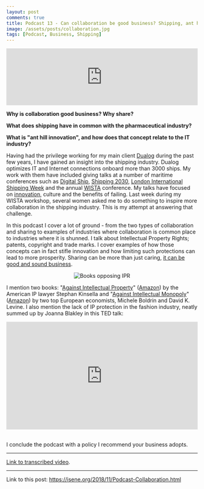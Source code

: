 ```yaml
---
layout: post
comments: true
title: Podcast 13 - Can collaboration be good business? Shipping, ant hills and the crazy fashion industry
image: /assets/posts/collaboration.jpg
tags: [Podcast, Business, Shipping]
---
```

<iframe src="https://anchor.fm/isene/embed/episodes/Episode-13-3920---Can-collaboration-be-good-business-e2h8u8" width="100%" frameborder="0" scrolling="no"></iframe>

<b>Why is collaboration good business? Why share?</b>

<b>What does shipping have in common with the pharmaceutical industry?</b>

<b>What is "ant hill innovation", and how does that concept relate to the IT industry?</b>

Having had the privilege working for my main client [Dualog](http://dualog.com) during the past few years, I have gained an insight into the shipping industry. Dualog optimizes IT and Internet connections onboard more than 3000 ships. My work with them have included giving talks at a number of maritime conferences such as [Digital Ship](https://thedigitalship.com/), [Shipping 2030](https://maritime.knect365.com/), [London International Shipping Week](https://londoninternationalshippingweek.com/) and the annual [WISTA](https://www.wista.net/) conference. My talks have focused on [innovation](https://knect365.com/shipping/article/699c3527-ab2e-4a57-a962-40478e280c15/collaboration-the-key-to-digitalisation-innovation), culture and the benefits of failing. Last week during my WISTA workshop, several women asked me to do something to inspire more collaboration in the shipping industry. This is my attempt at answering that challenge.

In this podcast I cover a lot of ground - from the two types of collaboration and sharing to examples of industries where collaboration is common place to industries where it is shunned. I talk about Intellectual Property Rights; patents, copyright and trade marks. I cover examples of how those concepts can in fact stifle innovation and how limiting such protections can lead to more prosperity. Sharing can be more than just caring, [it can be good and sound business](https://www.tesla.com/blog/all-our-patent-are-belong-you?redirect=no).

<center><img src="https://isene.org/assets/posts/aipm.jpg" alt="Books opposing IPR" /></center>

I mention two books: "[Against Intellectual Property](https://mises.org/library/against-intellectual-property-0)" ([Amazon](https://www.amazon.com/Against-Intellectual-Property-Stephan-Kinsella-ebook/dp/B004HO5IQG?keywords=Stephan+Kinsella&qid=1540819834&sr=8-1)) by the American IP lawyer Stephan Kinsella and "[Against Intellectual Monopoly](http://www.dklevine.com/general/intellectual/against.htm)" ([Amazon](https://www.amazon.com/Against-Intellectual-Monopoly-Michele-Boldrin-ebook/dp/B001E9731A?keywords=against+intellectual+monopoly&qid=1540819953&sr=8-1-fkmrnull)) by two top European economists, Michele Boldrin and David K. Levine. I also mention the lack of IP protection in the fashion industry, neatly summed up by Joanna Blakley in this TED talk:

<center><div style="max-width:854px"><div style="position:relative;height:0;padding-bottom:56.25%"><iframe src="https://embed.ted.com/talks/lang/en/johanna_blakley_lessons_from_fashion_s_free_culture" width="854" height="480" style="position:absolute;left:0;top:0;width:100%;height:100%" frameborder="0" scrolling="no" allowfullscreen></iframe></div></div></center><br />

I conclude the podcast with a policy I recommend your business adopts.

---
[Link to transcribed video](https://youtu.be/6YzLWSkatGo).

---
Link to this post: <https://isene.org/2018/11/Podcast-Collaboration.html>
